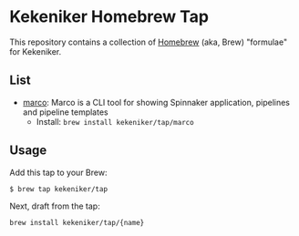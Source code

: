 # Kekeniker Homebrew Tap

This repository contains a collection of [Homebrew](http://mxcl.github.com/homebrew/) (aka, Brew) "formulae" for Kekeniker.

## List

* [marco](https://github.com/kekeniker/marco): Marco is a CLI tool for showing Spinnaker application, pipelines and pipeline templates
    * Install: `brew install kekeniker/tap/marco`

## Usage

Add this tap to your Brew:

```console
$ brew tap kekeniker/tap
```

Next, draft from the tap:

```
brew install kekeniker/tap/{name}
```
